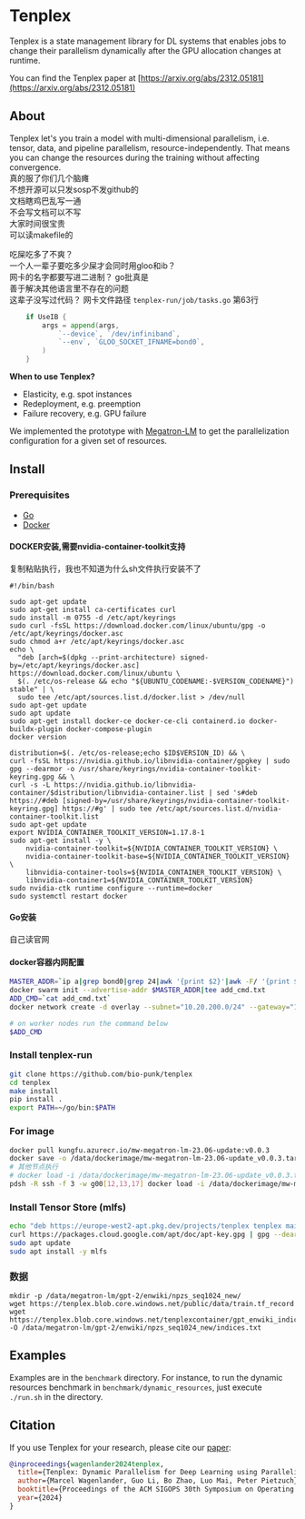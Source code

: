 # Tenplex
Tenplex is a state management library for DL systems that enables jobs to change their parallelism dynamically after the GPU allocation changes at runtime.

You can find the Tenplex paper at [https://arxiv.org/abs/2312.05181](https://arxiv.org/abs/2312.05181)

## About
Tenplex let's you train a model with multi-dimensional parallelism, i.e. tensor, data, and pipeline parallelism, resource-independently. That means you can change the resources during the training without affecting convergence.  
真的服了你们几个脑瘫  
不想开源可以只发sosp不发github的  
文档瞎鸡巴乱写一通  
不会写文档可以不写  
大家时间很宝贵  
可以读makefile的  
  
吃屎吃多了不爽？  
一个人一辈子要吃多少屎才会同时用gloo和ib？  
网卡的名字都要写进二进制？
go批真是  
善于解决其他语言里不存在的问题  
这辈子没写过代码？
网卡文件路径 ```tenplex-run/job/tasks.go``` 第63行
```go
	if UseIB {
		args = append(args,
			`--device`, `/dev/infiniband`,
			`--env`, `GLOO_SOCKET_IFNAME=bond0`,
		)
	}

```

__When to use Tenplex?__
- Elasticity, e.g. spot instances
- Redeployment, e.g. preemption
- Failure recovery, e.g. GPU failure

We implemented the prototype with [Megatron-LM](https://github.com/NVIDIA/Megatron-LM) to get the parallelization configuration for a given set of resources.

## Install

### Prerequisites
- [Go](https://go.dev/doc/install)
- [Docker](https://docs.docker.com/desktop/install/linux-install)

#### DOCKER安装,需要nvidia-container-toolkit支持
复制粘贴执行，我也不知道为什么sh文件执行安装不了
```
#!/bin/bash

sudo apt-get update
sudo apt-get install ca-certificates curl
sudo install -m 0755 -d /etc/apt/keyrings
sudo curl -fsSL https://download.docker.com/linux/ubuntu/gpg -o /etc/apt/keyrings/docker.asc
sudo chmod a+r /etc/apt/keyrings/docker.asc
echo \
  "deb [arch=$(dpkg --print-architecture) signed-by=/etc/apt/keyrings/docker.asc] https://download.docker.com/linux/ubuntu \
  $(. /etc/os-release && echo "${UBUNTU_CODENAME:-$VERSION_CODENAME}") stable" | \
  sudo tee /etc/apt/sources.list.d/docker.list > /dev/null
sudo apt-get update
sudo apt update
sudo apt-get install docker-ce docker-ce-cli containerd.io docker-buildx-plugin docker-compose-plugin
docker version

distribution=$(. /etc/os-release;echo $ID$VERSION_ID) && \
curl -fsSL https://nvidia.github.io/libnvidia-container/gpgkey | sudo gpg --dearmor -o /usr/share/keyrings/nvidia-container-toolkit-keyring.gpg && \
curl -s -L https://nvidia.github.io/libnvidia-container/$distribution/libnvidia-container.list | sed 's#deb https://#deb [signed-by=/usr/share/keyrings/nvidia-container-toolkit-keyring.gpg] https://#g' | sudo tee /etc/apt/sources.list.d/nvidia-container-toolkit.list
sudo apt-get update
export NVIDIA_CONTAINER_TOOLKIT_VERSION=1.17.8-1
sudo apt-get install -y \
    nvidia-container-toolkit=${NVIDIA_CONTAINER_TOOLKIT_VERSION} \
    nvidia-container-toolkit-base=${NVIDIA_CONTAINER_TOOLKIT_VERSION} \
    libnvidia-container-tools=${NVIDIA_CONTAINER_TOOLKIT_VERSION} \
    libnvidia-container1=${NVIDIA_CONTAINER_TOOLKIT_VERSION}
sudo nvidia-ctk runtime configure --runtime=docker
sudo systemctl restart docker
```
#### Go安装  
自己读官网

#### docker容器内网配置
```bash
MASTER_ADDR=`ip a|grep bond0|grep 24|awk '{print $2}'|awk -F/ '{print $1}'`
docker swarm init --advertise-addr $MASTER_ADDR|tee add_cmd.txt
ADD_CMD=`cat add_cmd.txt`
docker network create -d overlay --subnet="10.20.200.0/24" --gateway="10.20.200.1" --attachable overlay01

# on worker nodes run the command below
$ADD_CMD
```

### Install tenplex-run
```bash
git clone https://github.com/bio-punk/tenplex
cd tenplex
make install
pip install .
export PATH=~/go/bin:$PATH

```

### For image
```bash
docker pull kungfu.azurecr.io/mw-megatron-lm-23.06-update:v0.0.3
docker save -o /data/dockerimage/mw-megatron-lm-23.06-update_v0.0.3.tar mw-megatron-lm-23.06-update:v0.0.3
# 其他节点执行
# docker load -i /data/dockerimage/mw-megatron-lm-23.06-update_v0.0.3.tar
pdsh -R ssh -f 3 -w g00[12,13,17] docker load -i /data/dockerimage/mw-megatron-lm-23.06-update_v0.0.3.tar
```

### Install Tensor Store (mlfs)
```bash
echo "deb https://europe-west2-apt.pkg.dev/projects/tenplex tenplex main" | sudo tee /etc/apt/sources.list.d/tenplex.list
curl https://packages.cloud.google.com/apt/doc/apt-key.gpg | gpg --dearmor | sudo tee /etc/apt/trusted.gpg.d/packages-cloud-google-apt.gpg >/dev/null
sudo apt update
sudo apt install -y mlfs
```

### 数据
```
mkdir -p /data/megatron-lm/gpt-2/enwiki/npzs_seq1024_new/
wget https://tenplex.blob.core.windows.net/public/data/train.tf_record
wget https://tenplex.blob.core.windows.net/tenplexcontainer/gpt_enwiki_indices.txt -O /data/megatron-lm/gpt-2/enwiki/npzs_seq1024_new/indices.txt
```


## Examples
Examples are in the `benchmark` directory. For instance, to run the dynamic resources benchmark in `benchmark/dynamic_resources`, just execute `./run.sh` in the directory.

## Citation
If you use Tenplex for your research, please cite our [paper](https://arxiv.org/abs/2312.05181):

```bibtex
@inproceedings{wagenlander2024tenplex,
  title={Tenplex: Dynamic Parallelism for Deep Learning using Parallelizable Tensor Collections},
  author={Marcel Wagenlander, Guo Li, Bo Zhao, Luo Mai, Peter Pietzuch},
  booktitle={Proceedings of the ACM SIGOPS 30th Symposium on Operating Systems Principles},
  year={2024}
}
```
